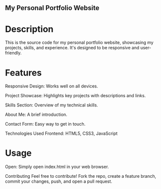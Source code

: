## My Personal Portfolio Website
# Description
This is the source code for my personal portfolio website, showcasing my projects, skills, and experience. It's designed to be responsive and user-friendly.

# Features
Responsive Design: Works well on all devices.

Project Showcase: Highlights key projects with descriptions and links.

Skills Section: Overview of my technical skills.

About Me: A brief introduction.

Contact Form: Easy way to get in touch.

Technologies Used
Frontend: HTML5, CSS3, JavaScript

# Usage
Open: Simply open index.html in your web browser.

Contributing
Feel free to contribute! Fork the repo, create a feature branch, commit your changes, push, and open a pull request.
